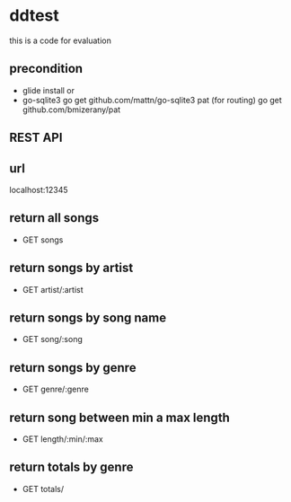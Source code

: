 # ddtest
this is a code for evaluation

## precondition
- glide install 
or
- go-sqlite3
    go get github.com/mattn/go-sqlite3
pat (for routing)
    go get github.com/bmizerany/pat

## REST API
## url
localhost:12345
## return all songs
- GET songs
## return songs by artist
- GET artist/:artist
## return  songs by song name
- GET song/:song
## return songs by genre
- GET genre/:genre
## return song between min a max length
- GET length/:min/:max
## return totals by genre
- GET totals/


